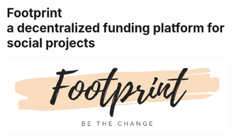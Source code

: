 Footprint \
a decentralized funding platform for social projects 
=================

<img src="./img/logo-short.png" width="500"> 
